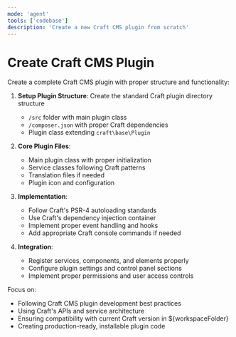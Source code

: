 ```yaml
---
mode: 'agent'
tools: ['codebase']
description: 'Create a new Craft CMS plugin from scratch'
---
```


# Create Craft CMS Plugin

Create a complete Craft CMS plugin with proper structure and functionality:

1. **Setup Plugin Structure**: Create the standard Craft plugin directory structure
   - `/src` folder with main plugin class
   - `/composer.json` with proper Craft dependencies
   - Plugin class extending `craft\base\Plugin`

2. **Core Plugin Files**:
   - Main plugin class with proper initialization
   - Service classes following Craft patterns
   - Translation files if needed
   - Plugin icon and configuration

3. **Implementation**:
   - Follow Craft's PSR-4 autoloading standards
   - Use Craft's dependency injection container
   - Implement proper event handling and hooks
   - Add appropriate Craft console commands if needed

4. **Integration**:
   - Register services, components, and elements properly
   - Configure plugin settings and control panel sections
   - Implement proper permissions and user access controls

Focus on:
- Following Craft CMS plugin development best practices
- Using Craft's APIs and service architecture
- Ensuring compatibility with current Craft version in ${workspaceFolder}
- Creating production-ready, installable plugin code
